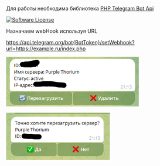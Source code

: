 Для работы необходима библиотека [PHP Telegram Bot Api](https://github.com/TelegramBot/Api)

[![Software License](https://img.shields.io/badge/license-MIT-brightgreen.svg?style=flat-square)](LICENSE.md)

Назначаем webHook используя URL

https://api.telegram.org/bot{BotToken}/setWebhook?url=https://example.ru/index.php

![img.png](img/img1.png)

![img.png](img/img.png)
